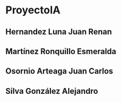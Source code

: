 # ProyectoIA
## Hernandez Luna Juan Renan
## Martínez Ronquillo Esmeralda
## Osornio Arteaga Juan Carlos
## Silva González Alejandro
